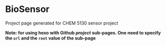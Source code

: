 # BioSensor
Project page generated for CHEM 5130 sensor project

**Note: for using hexo with Github *project* sub-pages. One need to specify the `url` and the `root` value of the sub-page**
